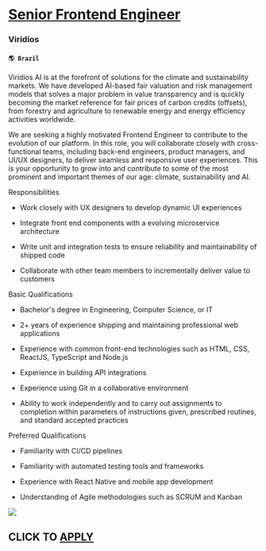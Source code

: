# [Senior Frontend Engineer](https://www.remotewlb.com/apply/senior-frontend-engineer-74134)  
### Viridios  
#### `🌎 Brazil`  

Viridios AI is at the forefront of solutions for the climate and sustainability markets. We have developed AI-based fair valuation and risk management models that solves a major problem in value transparency and is quickly becoming the market reference for fair prices of carbon credits (offsets), from forestry and agriculture to renewable energy and energy efficiency activities worldwide.

We are seeking a highly motivated Frontend Engineer to contribute to the evolution of our platform. In this role, you will collaborate closely with cross-functional teams, including back-end engineers, product managers, and UI/UX designers, to deliver seamless and responsive user experiences. This is your opportunity to grow into and contribute to some of the most prominent and important themes of our age: climate, sustainability and AI.

Responsibilities

  * Work closely with UX designers to develop dynamic UI experiences

  * Integrate front end components with a evolving microservice architecture

  * Write unit and integration tests to ensure reliability and maintainability of shipped code
  * Collaborate with other team members to incrementally deliver value to customers

Basic Qualifications

  * Bachelor's degree in Engineering, Computer Science, or IT

  * 2+ years of experience shipping and maintaining professional web applications

  * Experience with common front-end technologies such as HTML, CSS, ReactJS, TypeScript and Node.js

  * Experience in building API integrations
  * Experience using Git in a collaborative environment
  * Ability to work independently and to carry out assignments to completion within parameters of instructions given, prescribed routines, and standard accepted practices

Preferred Qualifications

  * Familiarity with CI/CD pipelines

  * Familiarity with automated testing tools and frameworks

  * Experience with React Native and mobile app development
  * Understanding of Agile methodologies such as SCRUM and Kanban

![](https://remotive.com/job/track/1900474/blank.gif?source=public_api)  
## CLICK TO [APPLY](https://www.remotewlb.com/apply/senior-frontend-engineer-74134)

